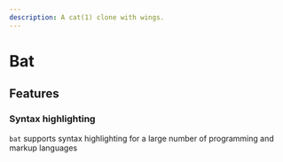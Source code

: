 ```yaml
---
description: A cat(1) clone with wings.
---
```


# Bat

## Features

### Syntax highlighting

`bat` supports syntax highlighting for a large number of programming and markup languages
